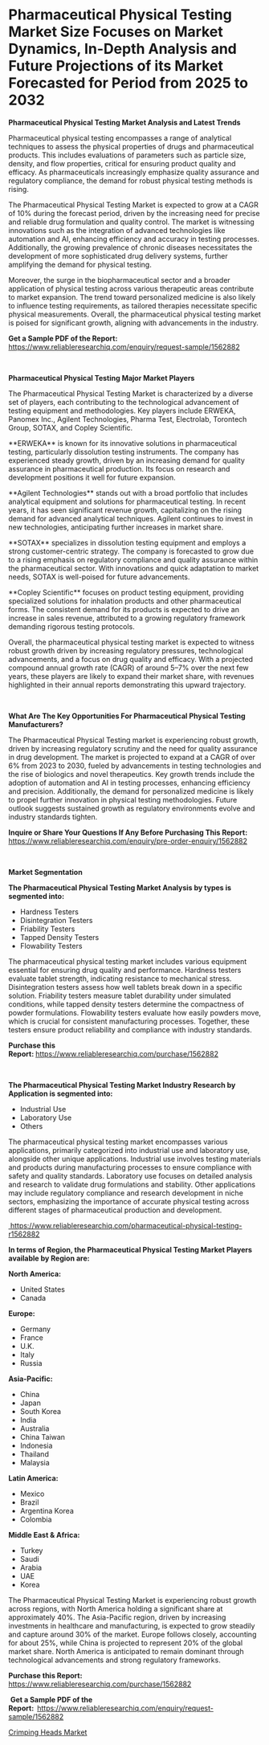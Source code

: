 <p><h1>Pharmaceutical Physical Testing Market Size Focuses on Market Dynamics, In-Depth Analysis and Future Projections of its Market Forecasted for Period from 2025 to 2032</h1></p><p><strong>Pharmaceutical Physical Testing Market Analysis and Latest Trends</strong></p>
<p><p>Pharmaceutical physical testing encompasses a range of analytical techniques to assess the physical properties of drugs and pharmaceutical products. This includes evaluations of parameters such as particle size, density, and flow properties, critical for ensuring product quality and efficacy. As pharmaceuticals increasingly emphasize quality assurance and regulatory compliance, the demand for robust physical testing methods is rising.</p><p>The Pharmaceutical Physical Testing Market is expected to grow at a CAGR of 10% during the forecast period, driven by the increasing need for precise and reliable drug formulation and quality control. The market is witnessing innovations such as the integration of advanced technologies like automation and AI, enhancing efficiency and accuracy in testing processes. Additionally, the growing prevalence of chronic diseases necessitates the development of more sophisticated drug delivery systems, further amplifying the demand for physical testing.</p><p>Moreover, the surge in the biopharmaceutical sector and a broader application of physical testing across various therapeutic areas contribute to market expansion. The trend toward personalized medicine is also likely to influence testing requirements, as tailored therapies necessitate specific physical measurements. Overall, the pharmaceutical physical testing market is poised for significant growth, aligning with advancements in the industry.</p></p>
<p><strong>Get a Sample PDF of the Report:&nbsp;</strong> <a href="https://www.reliableresearchiq.com/enquiry/request-sample/1562882?utm_campaign=2265&utm_medium=2&utm_source=Github&utm_content=ia&utm_term=11042025&utm_id=pharmaceutical-physical-testing">https://www.reliableresearchiq.com/enquiry/request-sample/1562882</a></p>
<p>&nbsp;</p>
<p><strong>Pharmaceutical Physical Testing Major Market Players</strong></p>
<p><p>The Pharmaceutical Physical Testing Market is characterized by a diverse set of players, each contributing to the technological advancement of testing equipment and methodologies. Key players include ERWEKA, Panomex Inc., Agilent Technologies, Pharma Test, Electrolab, Torontech Group, SOTAX, and Copley Scientific.</p><p>**ERWEKA** is known for its innovative solutions in pharmaceutical testing, particularly dissolution testing instruments. The company has experienced steady growth, driven by an increasing demand for quality assurance in pharmaceutical production. Its focus on research and development positions it well for future expansion.</p><p>**Agilent Technologies** stands out with a broad portfolio that includes analytical equipment and solutions for pharmaceutical testing. In recent years, it has seen significant revenue growth, capitalizing on the rising demand for advanced analytical techniques. Agilent continues to invest in new technologies, anticipating further increases in market share.</p><p>**SOTAX** specializes in dissolution testing equipment and employs a strong customer-centric strategy. The company is forecasted to grow due to a rising emphasis on regulatory compliance and quality assurance within the pharmaceutical sector. With innovations and quick adaptation to market needs, SOTAX is well-poised for future advancements.</p><p>**Copley Scientific** focuses on product testing equipment, providing specialized solutions for inhalation products and other pharmaceutical forms. The consistent demand for its products is expected to drive an increase in sales revenue, attributed to a growing regulatory framework demanding rigorous testing protocols.</p><p>Overall, the pharmaceutical physical testing market is expected to witness robust growth driven by increasing regulatory pressures, technological advancements, and a focus on drug quality and efficacy. With a projected compound annual growth rate (CAGR) of around 5–7% over the next few years, these players are likely to expand their market share, with revenues highlighted in their annual reports demonstrating this upward trajectory.</p></p>
<p>&nbsp;</p>
<p><strong>What Are The Key Opportunities For Pharmaceutical Physical Testing Manufacturers?</strong></p>
<p><p>The Pharmaceutical Physical Testing market is experiencing robust growth, driven by increasing regulatory scrutiny and the need for quality assurance in drug development. The market is projected to expand at a CAGR of over 6% from 2023 to 2030, fueled by advancements in testing technologies and the rise of biologics and novel therapeutics. Key growth trends include the adoption of automation and AI in testing processes, enhancing efficiency and precision. Additionally, the demand for personalized medicine is likely to propel further innovation in physical testing methodologies. Future outlook suggests sustained growth as regulatory environments evolve and industry standards tighten.</p></p>
<p><strong>Inquire or Share Your Questions If Any Before Purchasing This Report:</strong> <a href="https://www.reliableresearchiq.com/enquiry/pre-order-enquiry/1562882?utm_campaign=2265&utm_medium=2&utm_source=Github&utm_content=ia&utm_term=11042025&utm_id=pharmaceutical-physical-testing">https://www.reliableresearchiq.com/enquiry/pre-order-enquiry/1562882</a></p>
<p>&nbsp;</p>
<p><strong>Market Segmentation</strong></p>
<p><strong>The Pharmaceutical Physical Testing Market Analysis by types is segmented into:</strong></p>
<p><ul><li>Hardness Testers</li><li>Disintegration Testers</li><li>Friability Testers</li><li>Tapped Density Testers</li><li>Flowability Testers</li></ul></p>
<p><p>The pharmaceutical physical testing market includes various equipment essential for ensuring drug quality and performance. Hardness testers evaluate tablet strength, indicating resistance to mechanical stress. Disintegration testers assess how well tablets break down in a specific solution. Friability testers measure tablet durability under simulated conditions, while tapped density testers determine the compactness of powder formulations. Flowability testers evaluate how easily powders move, which is crucial for consistent manufacturing processes. Together, these testers ensure product reliability and compliance with industry standards.</p></p>
<p><strong>Purchase this Report:&nbsp;</strong><a href="https://www.reliableresearchiq.com/purchase/1562882?utm_campaign=2265&utm_medium=2&utm_source=Github&utm_content=ia&utm_term=11042025&utm_id=pharmaceutical-physical-testing">https://www.reliableresearchiq.com/purchase/1562882</a></p>
<p>&nbsp;</p>
<p><strong>The Pharmaceutical Physical Testing Market Industry Research by Application is segmented into:</strong></p>
<p><ul><li>Industrial Use</li><li>Laboratory Use</li><li>Others</li></ul></p>
<p><p>The pharmaceutical physical testing market encompasses various applications, primarily categorized into industrial use and laboratory use, alongside other unique applications. Industrial use involves testing materials and products during manufacturing processes to ensure compliance with safety and quality standards. Laboratory use focuses on detailed analysis and research to validate drug formulations and stability. Other applications may include regulatory compliance and research development in niche sectors, emphasizing the importance of accurate physical testing across different stages of pharmaceutical production and development.</p></p>
<p><a href="https://www.reliableresearchiq.com/pharmaceutical-physical-testing-r1562882?utm_campaign=2265&utm_medium=2&utm_source=Github&utm_content=ia&utm_term=11042025&utm_id=pharmaceutical-physical-testing">&nbsp;https://www.reliableresearchiq.com/pharmaceutical-physical-testing-r1562882</a></p>
<p><strong>In terms of Region, the Pharmaceutical Physical Testing Market Players available by Region are:</strong></p>
<p>
    <p> <strong> North America: </strong>
        <ul>
            <li>United States</li>
            <li>Canada</li>
        </ul>
        </p> 
    <p> <strong> Europe: </strong>
        <ul>
            <li>Germany</li>
            <li>France</li>
            <li>U.K.</li>
            <li>Italy</li>
            <li>Russia</li>
        </ul>
        </p> 
    <p> <strong> Asia-Pacific: </strong>
        <ul>
            <li>China</li>
            <li>Japan</li>
            <li>South Korea</li>
            <li>India</li>
            <li>Australia</li>
            <li>China Taiwan</li>
            <li>Indonesia</li>
            <li>Thailand</li>
            <li>Malaysia</li>
        </ul>
        </p> 
    <p> <strong> Latin America: </strong>
        <ul>
            <li>Mexico</li>
            <li>Brazil</li>
            <li>Argentina Korea</li>
            <li>Colombia</li>
        </ul>
        </p> 
    <p> <strong> Middle East & Africa: </strong>
        <ul>
            <li>Turkey</li>
            <li>Saudi</li>
            <li>Arabia</li>
            <li>UAE</li>
            <li>Korea</li>
        </ul>
    </p>
    </p>
<p><p>The Pharmaceutical Physical Testing Market is experiencing robust growth across regions, with North America holding a significant share at approximately 40%. The Asia-Pacific region, driven by increasing investments in healthcare and manufacturing, is expected to grow steadily and capture around 30% of the market. Europe follows closely, accounting for about 25%, while China is projected to represent 20% of the global market share. North America is anticipated to remain dominant through technological advancements and strong regulatory frameworks.</p></p>
<p><strong>Purchase this Report: </strong><a href="https://www.reliableresearchiq.com/purchase/1562882?utm_campaign=2265&utm_medium=2&utm_source=Github&utm_content=ia&utm_term=11042025&utm_id=pharmaceutical-physical-testing">https://www.reliableresearchiq.com/purchase/1562882</a></p>
<p>&nbsp;<strong>Get a Sample PDF of the Report:&nbsp;&nbsp;</strong><a href="https://www.reliableresearchiq.com/enquiry/request-sample/1562882?utm_campaign=2265&utm_medium=2&utm_source=Github&utm_content=ia&utm_term=11042025&utm_id=pharmaceutical-physical-testing">https://www.reliableresearchiq.com/enquiry/request-sample/1562882</a></p>
<p><strong></strong></p>
<p><p><a href="https://github.com/merkinedry7b/Market-Research-Report-List-1/blob/main/crimping-heads-market.md?utm_campaign=2265&utm_medium=2&utm_source=Github&utm_content=ia&utm_term=11042025&utm_id=pharmaceutical-physical-testing">Crimping Heads Market</a></p></p>